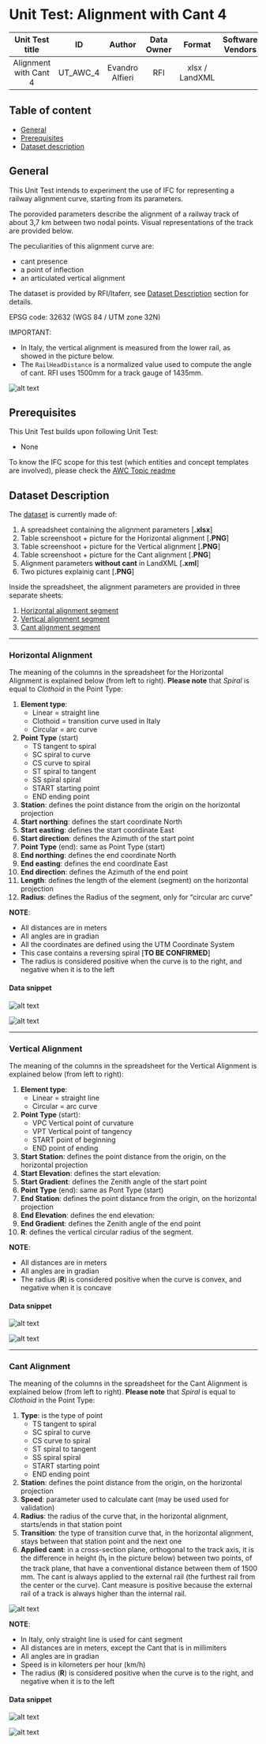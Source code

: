 # Unit Test: Alignment with Cant 4

|              Unit Test title                  | ID| Author | Data Owner | Format | Software Vendors | 
|:-----------------------------------------:|:------:|:------:| :------:| :------:| :------:|
|  Alignment with Cant 4 |   UT_AWC_4 | Evandro Alfieri | RFI | xlsx / LandXML |  |

## Table of content
- [General](#general)
- [Prerequisites](#prerequisites)
- [Dataset description](#dataset-description)

## General
This Unit Test intends to experiment the use of IFC for representing a railway alignment curve, starting from its parameters.

The porovided parameters describe the alignment of a railway track of about 3,7 km between two nodal points. Visual representations of the track are provided below.

The peculiarities of this alignment curve are:
- cant presence
- a point of inflection
- an articulated vertical alignment

The dataset is provided by RFI/Itaferr, see [Dataset Description](#dataset-description) section for details.

EPSG code: 32632 (WGS 84 / UTM zone 32N)

IMPORTANT:
- In Italy, the vertical alignment is measured from the lower rail, as showed in the picture below.
- The `RailHeadDistance` is a normalized value used to compute the angle of cant. RFI uses 1500mm for a track gauge of 1435mm.

![alt text](https://github.com/IFCRail/IFC-Rail-Unit-Test/blob/master/1_Alignment%20with%20Cant%20(AWC)/UT_AWC_4/Dataset/UT_AWC_4_CantFromLowerRail.PNG)


## Prerequisites
This Unit Test builds upon following Unit Test:
- None

To know the IFC scope for this test (which entities and concept templates are involved), please check the [AWC Topic readme](https://github.com/IFCRail/IFC-Rail-Unit-Test/blob/master/1_Alignment%20with%20Cant%20(AWC)/README.md)

## Dataset Description

The [dataset](https://github.com/IFCRail/IFC-Rail-Unit-Test/tree/master/1_Alignment%20with%20Cant%20(AWC)/UT_AWC_4/Dataset) is currently made of:
1. A spreadsheet containing the alignment parameters [**.xlsx**]
2. Table screenshoot + picture for the Horizontal alignment [**.PNG**]
3. Table screenshoot + picture for the Vertical alignment [**.PNG**]
4. Table screenshoot + picture for the Cant alignment [**.PNG**]
5. Alignment parameters **without cant** in LandXML [**.xml**]
6. Two pictures explainig cant [**.PNG**]

Inside the spreadsheet, the alignment parameters are provided in three separate sheets:
1. [Horizontal alignment segment](#horizontal-alignment)
2. [Vertical alignment segment](#vertical-alignment)
3. [Cant alignment segment](#cant-alignment)

---

### Horizontal Alignment
The meaning of the columns in the spreadsheet for the Horizontal Alignment is explained below (from left to right). **Please note** that *Spiral* is equal to *Clothoid* in the Point Type:

1. **Element type**:
    - Linear = straight line
    - Clothoid = transition curve used in Italy
    - Circular = arc curve
2. **Point Type** (start)
    - TS tangent to spiral 
    - SC spiral to curve 
    - CS curve to spiral 
    - ST spiral to tangent
    - SS spiral spiral
    - START starting point 
    - END ending point
3. **Station**: defines the point distance from the origin on the horizontal projection
4. **Start northing**: defines the start coordinate North
5. **Start easting**: defines the start coordinate East
6. **Start direction**: defines the Azimuth of the start point
7. **Point Type** (end): same as Point Type (start)
8. **End northing**: defines the end coordinate North
9. **End easting**: defines the end coordinate East
10. **End direction**: defines the Azimuth of the end point
11. **Length**: defines the length of the element (segment) on the horizontal projection
12. **Radius**: defines the Radius of the segment, only for “circular arc curve”

**NOTE**:
- All distances are in meters
- All angles are in gradian
- All the coordinates are defined using the UTM Coordinate System
- This case contains a reversing spiral [**TO BE CONFIRMED**]
- The radius is considered positive when the curve is to the right, and negative when it is to the left

#### Data snippet

![alt text](https://github.com/IFCRail/IFC-Rail-Unit-Test/blob/master/1_Alignment%20with%20Cant%20(AWC)/UT_AWC_4/Dataset/UT_AWC_4_Horizontal%20alignment%20image.png)

![alt text](https://github.com/IFCRail/IFC-Rail-Unit-Test/blob/master/1_Alignment%20with%20Cant%20(AWC)/UT_AWC_4/Dataset/UT_AWC_4_Horizontal%20alignment%20table.png)

---

### Vertical Alignment
The meaning of the columns in the spreadsheet for the Vertical Alignment is explained below (from left to right):

1. **Element type**:
    - Linear = straight line
    - Circular = arc curve
2. **Point Type** (start):
    - VPC Vertical point of curvature 
    - VPT Vertical point of tangency 
    - START point of beginning 
    - END point of ending
3. **Start Station**: defines the point distance from the origin, on the horizontal projection
4. **Start Elevation**: defines the start elevation:
5. **Start Gradient**: defines the Zenith angle of the start point
6. **Point Type** (end): same as Pont Type (start)
7. **End Station**: defines the point distance from the origin, on the horizontal projection
8. **End Elevation**: defines the end elevation:
9. **End Gradient**: defines the Zenith angle of the end point
10. **R**: defines the vertical circular radius of the segment.

**NOTE**:
- All distances are in meters
- All angles are in gradian
- The radius (**R**) is considered positive when the curve is convex, and negative when it is concave

#### Data snippet

![alt text](https://github.com/IFCRail/IFC-Rail-Unit-Test/blob/master/1_Alignment%20with%20Cant%20(AWC)/UT_AWC_4/Dataset/UT_AWC_4_Vertical%20alignment%20image.png)

![alt text](https://github.com/IFCRail/IFC-Rail-Unit-Test/blob/master/1_Alignment%20with%20Cant%20(AWC)/UT_AWC_4/Dataset/UT_AWC_4_Vertical%20alignment%20table.png)

___

### Cant Alignment
The meaning of the columns in the spreadsheet for the Cant Alignment is explained below (from left to right). **Please note** that *Spiral* is equal to *Clothoid* in the Point Type:

1. **Type**: is the type of point
    - TS tangent to spiral 
    - SC spiral to curve 
    - CS curve to spiral 
    - ST spiral to tangent
    - SS spiral spiral
    - START starting point 
    - END ending point
2. **Station**: defines the point distance from the origin, on the horizontal projection
3. **Speed**: parameter used to calculate cant (may be used used for validation)
4. **Radius**: the radius of the curve that, in the horizontal alignment, starts/ends in that station point
5. **Transition**: the type of transition curve that, in the horizontal alignment, stays between that station point and the next one
6. **Applied cant**: in a cross-section plane, orthogonal to the track axis, it is the difference in height (h<sub>t</sub> in the picture below) between two points, of the track plane, that have a conventional distance between them of 1500 mm. The cant is always applied to the external rail (the furthest rail from the center or the curve). Cant measure is positive because the external rail of a track is always higher than the internal rail.

![alt text](https://github.com/IFCRail/IFC-Rail-Unit-Test/blob/master/1_Alignment%20with%20Cant%20(AWC)/UT_AWC_4/Dataset/UT_AWC_4_Cant-CantAngle.png)

**NOTE**:
- In Italy, only straight line is used for cant segment
- All distances are in meters, except the Cant that is in millimiters
- All angles are in gradian
- Speed is in kilometers per hour (km/h)
- The radius (**R**) is considered positive when the curve is to the right, and negative when it is to the left


#### Data snippet

![alt text](https://github.com/IFCRail/IFC-Rail-Unit-Test/blob/master/1_Alignment%20with%20Cant%20(AWC)/UT_AWC_4/Dataset/UT_AWC_4_Cant%20alignment%20image.jpg)

![alt text](https://github.com/IFCRail/IFC-Rail-Unit-Test/blob/master/1_Alignment%20with%20Cant%20(AWC)/UT_AWC_4/Dataset/UT_AWC_4_Cant%20alignment%20table.PNG)



